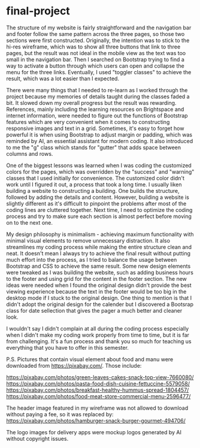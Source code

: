 # final-project
The structure of my website is fairly straightforward and the navigation bar and footer follow the same pattern across the three pages, so those two sections were first constructed. Originally, the intention was to stick to the hi-res wireframe, which was to show all three buttons that link to three pages, but the result was not ideal in the mobile view as the text was too small in the navigation bar. Then I searched on Bootstrap trying to find a way to activate a button through which users can open and collapse the menu for the three links. Eventually, I used "toggler classes" to achieve the result, which was a lot easier than I expected.

There were many things that I needed to re-learn as I worked through the project because my memories of details taught during the classes faded a bit. It slowed down my overall progress but the result was rewarding. References, mainly including the learning resources on Brightspace and internet information, were needed to figure out the functions of Bootstrap features which are very convenient when it comes to constructing responsive images and text in a grid. Sometimes, it's easy to forget how powerful it is when using Bootstrap to adjust margin or padding, which was reminded by AI, an essential assistant for modern coding. It also introduced to me the "g" class which stands for "gutter" that adds space between columns and rows.

One of the biggest lessons was learned when I was coding the customized colors for the pages, which was overridden by the "success" and "warning" classes that I used initially for convenience. The customized color didn't work until I figured it out, a process that took a long time. I usually liken building a website to constructing a building. One builds the structure, followed by adding the details and content. However, building a website is slightly different as it's difficult to pinpoint the problems after most of the coding lines are cluttered together. Next time, I need to optimize the coding process and try to make sure each section is almost perfect before moving on to the next one.

My design philosophy is minimalism - achieving maximum functionality with minimal visual elements to remove unnecessary distraction. It also streamlines my coding process while making the entire structure clean and neat. It doesn't mean I always try to achieve the final result without putting much effort into the process, as I tried to balance the usage between Bootstrap and CSS to achieve the same result. Some new design elements were tweaked as I was building the website, such as adding business hours to the footer and using grid for the content in the footer section. The new ideas were needed when I found the original design didn't provide the best viewing experience because the text in the footer would be too big in the desktop mode if I stuck to the original design. One thing to mention is that I didn't adopt the original design for the calender but I discovered a Bootsrap class for date sellection that gives the pager a much better and cleaner look.

I wouldn't say I didn't complain at all during the coding process especially when I didn't make my coding work properly from time to time, but it is far from challenging. It's a fun process and thank you so much for teaching us everything that you have to offer in this semester.

P.S.
Pictures that contain visual element about food and manu were downloaded from https://pixabay.com/. Those include:

https://pixabay.com/photos/green-leaves-cakes-snack-top-view-7660080/
https://pixabay.com/photos/pasta-food-dish-cuisine-fettuccine-5579058/
https://pixabay.com/photos/breakfast-healthy-hummus-spread-1804457/
https://pixabay.com/photos/food-meat-store-commercial-menu-2596477/

The header image featured in my wireframe was not allowed to download without paying a fee, so it was replaced by:
https://pixabay.com/photos/hamburger-snack-burger-gourmet-494706/

The logo images for delivery apps were mockup logos generated by AI without copyright issues.
